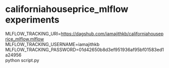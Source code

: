 # californiahouseprice_mlflow experiments

MLFLOW_TRACKING_URI=https://dagshub.com/iamajithkb/californiahouseprice_mlflow.mlflow \
MLFLOW_TRACKING_USERNAME=iamajithkb \
MLFLOW_TRACKING_PASSWORD=01d42650b8d3ef951936af95bf01583ed1a24956 \
python script.py
